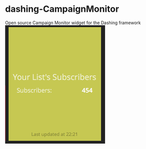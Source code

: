 # dashing-CampaignMonitor
Open source Campaign Monitor widget for the Dashing framework <br>
![](https://raw.githubusercontent.com/Garrettogrady/dashing-CampaignMonitor/master/Screen%20Shot%202016-03-31%20at%2010.26.07%20PM.png)
